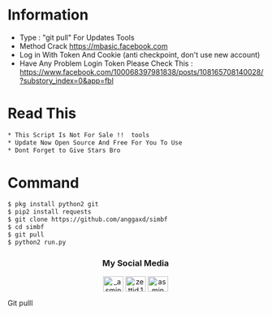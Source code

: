  # Information
* Type : "git pull" For Updates Tools
* Method Crack https://mbasic.facebook.com
* Log in With Token And Cookie (anti checkpoint, don't use new account)
* Have Any Problem Login Token Please Check This : https://www.facebook.com/100068397981838/posts/108165708140028/?substory_index=0&app=fbl

# Read This
```bash
* This Script Is Not For Sale !!  tools
* Update Now Open Source And Free For You To Use 
* Dont Forget to Give Stars Bro
```

# Command
```bash
$ pkg install python2 git
$ pip2 install requests
$ git clone https://github.com/anggaxd/simbf
$ cd simbf
$ git pull
$ python2 run.py
```

<h3 align="center">My Social Media</h3>
<p align="center">
<a href="https://www.instagram.com/nikipratama307/" target="blank"><img align="center" src="https://cdn.jsdelivr.net/npm/simple-icons@2.0.1/icons/instagram.svg" alt="_asmin19" height="30" width="40" /></a>
<a href="https://www.facebook.com/Nikyi.py" target="blank"><img align="center" src="https://cdn.jsdelivr.net/npm/simple-icons@3.0.1/icons/facebook.svg" alt="zettid.1" height="30" width="40" /></a>
<a href="https://m.youtube.com/channel/UCyRQesO6I0SgE2RbGfRPS7g" target="blank"><img align="center" src="https://cdn.jsdelivr.net/npm/simple-icons@3.0.1/icons/youtube.svg" alt="asmin dev" height="30" width="40" /></a>
</p>
Git pulll
